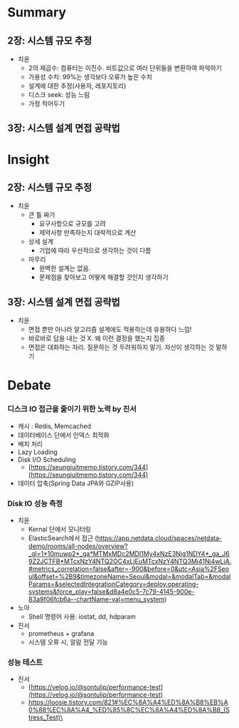 # Summary

## 2장: 시스템 규모 추정

- 치윤
  - 2의 제곱수: 컴퓨터는 이진수. 비트값으로 여러 단위들을 변환하여 파악하기
  - 가용성 수치: 99%는 생각보다 오류가 높은 수치
  - 설계에 대한 추정(사용자, 레포지토리)
  - 디스크 seek: 성능 느림
  - 가정 적어두기

## 3장: 시스템 설계 면접 공략법

# Insight

## 2장: 시스템 규모 추정

- 치윤
  - 큰 틀 짜기
    - 요구사항으로 규모를 고려
    - 제약사항 만족하는지 대략적으로 계산
  - 상세 설계
    - 기업에 따라 우선적으로 생각하는 것이 다름
  - 마무리
    - 완벽한 설계는 없음.
    - 문제점을 찾아보고 어떻게 해결할 것인지 생각하기

## 3장: 시스템 설계 면접 공략법

- 치윤
  - 면접 뿐만 아니라 알고리즘 설계에도 적용하는데 유용하다 느낌!
  - 바로바로 답을 내는 것 X. 왜 이런 결정을 했는지 집중
  - 면접은 대화하는 자리. 질문하는 것 두려워하지 말기. 자신이 생각하는 것 말하기

# Debate

### 디스크 IO 접근을 줄이기 위한 노력 by 진서

- 캐시 : Redis, Memcached
- 데이터베이스 단에서 인덱스 최적화
- 배치 처리
- Lazy Loading
- Disk I/O Scheduling
  - [https://seungjuitmemo.tistory.com/344](https://seungjuitmemo.tistory.com/344)
- 데이터 압축(Spring Data JPA와 GZIP사용)

### Disk IO 성능 측정

- 치윤
  - Kernal 단에서 모니터링
  - ElasticSearch에서 접근 (https://app.netdata.cloud/spaces/netdata-demo/rooms/all-nodes/overview?_gl=1*10muwp2*_ga*MTMxMDc2MDI1My4xNzE3Njg1NDY4*_ga_J69Z2JCTFB*MTcxNzY4NTQ2OC4xLjEuMTcxNzY4NTQ3Mi41Ni4wLjA.#metrics_correlation=false&after=-900&before=0&utc=Asia%2FSeoul&offset=%2B9&timezoneName=Seoul&modal=&modalTab=&modalParams=&selectedIntegrationCategory=deploy.operating-systems&force_play=false&d8a4e0c5-7c79-4145-900e-83a9f06fcb6a--chartName-val=menu_system)
- 노아
  - Shell 명령어 사용: iostat, dd, hdparam 
- 진서
  - prometheus + grafana
  - 시스템 오류 시, 알람 전달 기능

### 성능 테스트

- 진서
  - [https://velog.io/@sontulip/performance-test](https://velog.io/@sontulip/performance-test) 
  - https://loosie.tistory.com/821#%EC%8A%A4%ED%8A%B8%EB%A0%88%EC%8A%A4_%ED%85%8C%EC%8A%A4%ED%8A%B8_(Stress_Test)\
